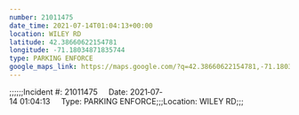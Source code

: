```yaml
---
number: 21011475
date_time: 2021-07-14T01:04:13+00:00
location: WILEY RD
latitude: 42.38660622154781
longitude: -71.18034871835744
type: PARKING ENFORCE
google_maps_link: https://maps.google.com/?q=42.38660622154781,-71.18034871835744
---
```


;;;;;;Incident #: 21011475     Date: 2021‐07‐14 01:04:13     Type: PARKING ENFORCE;;;Location: WILEY RD;;;
